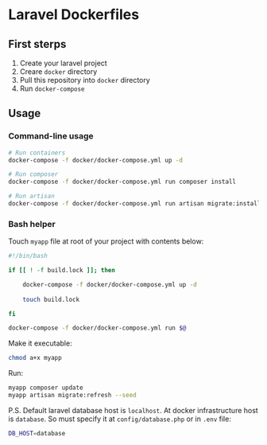 # Laravel Dockerfiles

## First sterps
1. Create your laravel project
2. Creare `docker` directory
3. Pull this repository into `docker` directory
4. Run `docker-compose`

## Usage
### Command-line usage
```bash
# Run containers
docker-compose -f docker/docker-compose.yml up -d

# Run composer
docker-compose -f docker/docker-compose.yml run composer install

# Run artisan
docker-compose -f docker/docker-compose.yml run artisan migrate:install
```
### Bash helper
Touch `myapp` file at root of your project with contents below:
```bash
#!/bin/bash

if [[ ! -f build.lock ]]; then

    docker-compose -f docker/docker-compose.yml up -d
    
    touch build.lock

fi

docker-compose -f docker/docker-compose.yml run $@
```
Make it executable:
```bash
chmod a+x myapp
```
Run:
```bash
myapp composer update
myapp artisan migrate:refresh --seed
```

P.S. Default laravel database host is `localhost`. At docker infrastructure host is `database`. So must specify it at `config/database.php` or in `.env` file:
```bash
DB_HOST=database
```

